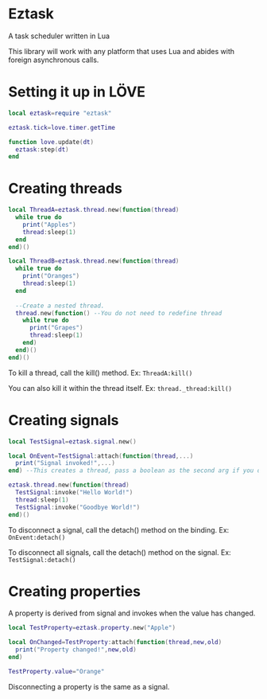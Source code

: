 # Eztask
A task scheduler written in Lua

This library will work with any platform that uses Lua and abides with foreign asynchronous calls.

# Setting it up in LÖVE
```lua
local eztask=require "eztask"

eztask.tick=love.timer.getTime

function love.update(dt)
  eztask:step(dt)
end
```

# Creating threads
```lua
local ThreadA=eztask.thread.new(function(thread)
  while true do
    print("Apples")
    thread:sleep(1)
  end
end)()

local ThreadB=eztask.thread.new(function(thread)
  while true do
    print("Oranges")
    thread:sleep(1)
  end
  
  --Create a nested thread.
  thread.new(function() --You do not need to redefine thread
    while true do
      print("Grapes")
      thread:sleep(1)
    end)
  end)()
end)()
```
To kill a thread, call the kill() method. Ex: ```ThreadA:kill()```

You can also kill it within the thread itself. Ex: ```thread._thread:kill()```

# Creating signals
```lua
local TestSignal=eztask.signal.new()

local OnEvent=TestSignal:attach(function(thread,...)
  print("Signal invoked!",...)
end) --This creates a thread, pass a boolean as the second arg if you don't wish to.

eztask.thread.new(function(thread)
  TestSignal:invoke("Hello World!")
  thread:sleep(1)
  TestSignal:invoke("Goodbye World!")
end)()
```
To disconnect a signal, call the detach() method on the binding. Ex: ```OnEvent:detach()```

To disconnect all signals, call the detach() method on the signal. Ex: ```TestSignal:detach()```

# Creating properties
A property is derived from signal and invokes when the value has changed.
```lua
local TestProperty=eztask.property.new("Apple")

local OnChanged=TestProperty:attach(function(thread,new,old)
  print("Property changed!",new,old)
end)

TestProperty.value="Orange"
```
Disconnecting a property is the same as a signal.
